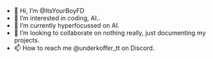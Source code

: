 - 👋 Hi, I’m @ItsYourBoyFD
- 👀 I’m interested in coding, AI.. 
- 🌱 I’m currently hyperfocussed on AI.
- 💞️ I’m looking to collaborate on nothing really, just documenting my projects.
- 📫 How to reach me @underkoffer_tt on Discord.

<!---
ItsYourBoyFD/ItsYourBoyFD is a ✨ special ✨ repository because its `README.md` (this file) appears on your GitHub profile.
You can click the Preview link to take a look at your changes.
--->
